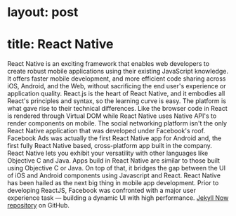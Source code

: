 # layout: post
# title: React Native


React Native is an exciting framework that enables web developers to create robust mobile applications using their existing JavaScript knowledge. It offers faster mobile development, and more efficient code sharing across iOS, Android, and the Web, without sacrificing the end user's experience or application quality.
React.js is the heart of React Native, and it embodies all React's principles and syntax, so the learning curve is easy. The platform is what gave rise to their technical differences. Like the browser code in React is rendered through Virtual DOM while React Native uses Native API's to render components on mobile.
The social networking platform isn't the only React Native application that was developed under Facebook's roof. Facebook Ads was actually the first React Native app for Android and, the first fully React Native based, cross-platform app built in the company.
React Native lets you exhibit your versatility with other languages like Objective C and Java. Apps build in React Native are similar to those built using Objective C or Java. On top of that, it bridges the gap between the UI of iOS and Android components using Javascript and React.
React Native has been hailed as the next big thing in mobile app development. Prior to developing ReactJS, Facebook was confronted with a major user experience task — building a dynamic UI with high performance.
[Jekyll Now repository](https://github.com/barryclark/jekyll-now) on GitHub.
